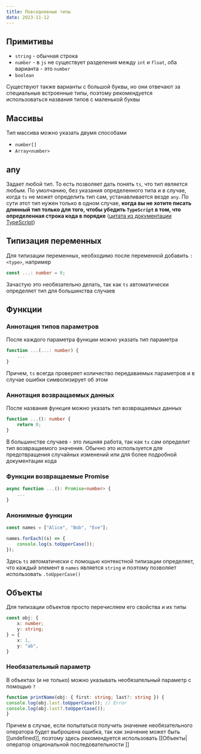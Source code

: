 ```yaml
---
title: Повседневные типы
date: 2023-11-12
---
```

## Примитивы
- `string` - обычная строка
- `number` - в `js` не существует разделения между `int` и `float`, оба варианта - это `number`
- `boolean`

Существуют также варианты с большой буквы, но они отвечают за специальные встроенные типы, поэтому рекомендуется использоваться названия типов с маленькой буквы

## Массивы
Тип массива можно указать двумя способами
- `number[]`
- `Array<number>`

## any
Задает любой тип. То есть позволяет дать понять `ts`, что тип является любым. По умолчанию, без указания определенного типа и в случае, когда `ts` не может определить тип сам, устанавливается везде `any`. По сути этот тип нужен только в одном случае, **когда вы не хотите писать длинный тип только для того, чтобы убедить `TypeScript` в том, что определенная строка кода в порядке** ([цитата из документации TypeScript](https://www.typescriptlang.org/docs/handbook/2/everyday-types.html))

## Типизация переменных
Для типизации переменных, необходимо после переменной добавить `: <type>`, например
```ts
const ...: number = 0;
```

Зачастую это необязательно делать, так как `ts` автоматически определяет тип для большинства случаев

## Функции
### Аннотация типов параметров
После каждого параметра функции можно указать тип параметра
```ts
function ...(...: number) {
	...
}
```

Причем, `ts` всегда проверяет количество передаваемых параметров и в случае ошибки символизирует об этом
### Аннотация возвращаемых данных
После названия функция можно указать тип возвращаемых данных
```ts
function ...(): number {
	return 0;
}
```

В большинстве случаев - это лишняя работа, так как `ts` сам определит тип возвращаемого значения. Обычно это используется для предотвращения случайных изменений или для более подробной документации кода
### Функции возвращаемые Promise
```ts
async function ...(): Promise<number> {
	...
}
```
### Анонимные функции
```ts
const names = ["Alice", "Bob", "Eve"];

names.forEach((s) => {
	console.log(s.toUpperCase());
});
```

Здесь `ts` автоматически с помощью контекстной типизации определяет, что каждый элемент в `names` является `string` и поэтому позволяет использовать `.toUpperCase()`

## Объекты
Для типизации объектов просто перечисляем его свойства и их типы
```ts
const obj: {
	x: number;
	y: string;
} = {
	x: 1,
	y: "ab",
}
```

### Необязательный параметр
В объектах (и не только) можно указывать необязательный параметр с помощью `?`
```ts
function printName(obj: { first: string; last?: string }) {
console.log(obj.last.toUpperCase()); // Error
console.log(obj.last?.toUpperCase());
}
```

Причем в случае, если попытаться получить значение необязательного оператора будет выброшена ошибка, так как значение может быть [[undefined]], поэтому здесь рекомендуется использовать [[Объекты|оператор опциональной последовательности ]]
